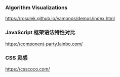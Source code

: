 ### Algorithm Visualizations

https://rosulek.github.io/vamonos/demos/index.html

### JavaScript 框架语法特性对比

https://component-party.lainbo.com/

### CSS 灵感

https://csscoco.com/
